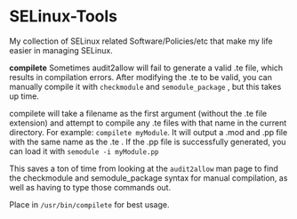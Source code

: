 # SELinux-Tools
My collection of SELinux related Software/Policies/etc that make my life easier in managing SELinux.

**compilete**
Sometimes audit2allow will fail to generate a valid .te file, which results in compilation errors. After modifying the .te to be valid, you can manually compile it with `checkmodule` and `semodule_package` , but this takes up time.

compilete will take a filename as the first argument (without the .te file extension) and attempt to compile any .te files with that name in the current directory. For example: `compilete myModule`. It will output a .mod and .pp file with the same name as the .te . If the .pp file is successfully generated, you can load it with `semodule -i myModule.pp` 


This saves a ton of time from looking at the `audit2allow` man page to find the checkmodule and semodule_package syntax for manual compilation, as well as having to type those commands out. 

Place in `/usr/bin/compilete` for best usage.
